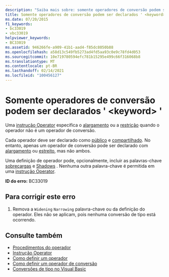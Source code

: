 ```yaml
---
description: "Saiba mais sobre: somente operadores de conversão podem ser declarados ' <keyword> '"
title: Somente operadores de conversão podem ser declarados ' <keyword> '
ms.date: 07/20/2015
f1_keywords:
- bc33019
- vbc33019
helpviewer_keywords:
- BC33019
ms.assetid: 946266fe-a909-41b1-aad4-f85dc8050b88
ms.openlocfilehash: a58d13c549fb5273ad4fd5aa93c0e9c78fd4d053
ms.sourcegitcommit: 10e719780594efc781b15295e499c66f316068b8
ms.translationtype: MT
ms.contentlocale: pt-BR
ms.lasthandoff: 02/14/2021
ms.locfileid: "100456127"
---
```

# <a name="only-conversion-operators-can-be-declared-keyword"></a>Somente operadores de conversão podem ser declarados ' \<keyword> '

Uma [instrução Operator](../language-reference/statements/operator-statement.md) especifica o [alargamento](../language-reference/modifiers/widening.md) ou a [restrição](../language-reference/modifiers/narrowing.md) quando o operador não é um operador de conversão.  
  
 Cada operador deve ser declarado como [público](../language-reference/modifiers/public.md) e [compartilhado](../language-reference/modifiers/shared.md). No entanto, apenas um operador de conversão pode ser declarado com [alargamento](../language-reference/modifiers/widening.md) ou [estreito](../language-reference/modifiers/narrowing.md), mas não ambos.  
  
 Uma definição de operador pode, opcionalmente, incluir as palavras-chave [sobrecargas](../language-reference/modifiers/overloads.md) e [Shadows](../language-reference/modifiers/shadows.md) . Nenhuma outra palavra-chave é permitida em uma [instrução Operator](../language-reference/statements/operator-statement.md).  
  
 **ID do erro:** BC33019  
  
## <a name="to-correct-this-error"></a>Para corrigir este erro  
  
1. Remova a `Widening` `Narrowing` palavra-chave ou da definição do operador. Eles não se aplicam, pois nenhuma conversão de tipo está ocorrendo.  
  
## <a name="see-also"></a>Consulte também

- [Procedimentos do operador](../programming-guide/language-features/procedures/operator-procedures.md)
- [Instrução Operator](../language-reference/statements/operator-statement.md)
- [Como definir um operador](../programming-guide/language-features/procedures/how-to-define-an-operator.md)
- [Como definir um operador de conversão](../programming-guide/language-features/procedures/how-to-define-a-conversion-operator.md)
- [Conversões de tipo no Visual Basic](../programming-guide/language-features/data-types/type-conversions.md)
